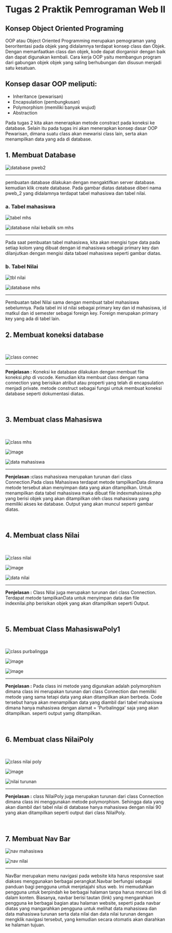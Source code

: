 # Tugas 2 Praktik Pemrograman Web II
<h2>Konsep Object Oriented Programing</h2>
<p></p>OOP atau Object Oriented Programming merupakan pemograman yang beroritentasi pada objek yang didalamnya terdapat konsep class dan Objek. Dengan memanfaatkan class dan objek, kode dapat diorganisir dengan baik dan dapat digunakan kembali. Cara kerja OOP yaitu membangun program dari gabungan objek objek yang saling berhubungan dan disusun menjadi satu kesatuan.</p>
<h2>Konsep dasar OOP meliputi:</h2>
<ul>
  <li> Inheritance (pewarisan)</li>
  <li> Encapsulation (pembungkusan)</li>
  <li> Polymorphism (memiliki banyak wujud)</li>
  <li> Abstraction</li>
</ul>
<p>Pada tugas 2 kita akan menerapkan metode constract pada koneksi ke database. Selain itu pada tugas ini akan menerapkan konsep dasar OOP Pewarisan, dimana suatu class akan mewarisi class lain, serta akan menampilkan data yang ada di database.</p>
<h2>1. Membuat Database</h2>

![database pweb2](https://github.com/user-attachments/assets/1fc1b4b4-ae07-461f-a5db-acd3e53114db)<br><hr>

pembuatan database dilakukan dengan mengaktifkan server database. kemudian klik create database. Pada gambar diatas database diberi nama pweb_2 yang didalamnya terdapat tabel mahasiswa dan tabel nilai.

<h3>a. Tabel mahasiswa</h3>


![tabel mhs](https://github.com/user-attachments/assets/3ed81282-e543-4dd1-9125-f902a015e9cf)<br>


![database nilai kebalik sm mhs](https://github.com/user-attachments/assets/abf00999-3b66-4b29-b29e-e5fde7b9c655)<br><hr>


Pada saat pembuatan tabel mahasiswa, kita akan mengisi type data pada setiap kolom yang dibuat dengan id mahasiswa sebagai primary key dan dilanjutkan dengan mengisi data tabael mahasiswa seperti gambar diatas.<br>



<h3>b. Tabel Nilai</h3>


![tbl nilai](https://github.com/user-attachments/assets/9be91eec-9abc-4902-b6a9-e2cdc6906c80)<br>



![database mhs](https://github.com/user-attachments/assets/f6bb7e63-7c48-4850-b59b-d5cf453602bd)<br><hr>



Pembuatan tabel Nilai sama dengan membuat tabel mahasiswa sebelumnya. Pada tabel ini id nilai sebagai primary key dan id mahasiswa, id matkul dan id semester sebagai foreign key. Foreign merupakan primary key yang ada di tabel lain. <br>




<h2>2. Membuat koneksi database</h2><br>


![class connec](https://github.com/user-attachments/assets/2f72687c-813e-4190-b070-14f9d100e9ff)<br><hr>



<p><b>Penjelasan :</b> Koneksi ke database dilakukan dengan membuat file koneksi.php di vscode. Kemudian kita membuat class dengan nama connection yang berisikan atribut atau properti yang telah di encapsulation menjadi private. metode construct sebagai fungsi untuk membuat koneksi database seperti dokumentasi diatas. </p><br>

<h2>3. Membuat class Mahasiswa</h2><br>


![class mhs](https://github.com/user-attachments/assets/5d4ff91c-01be-4f04-bd57-3b393db9a745)<br>



![image](https://github.com/user-attachments/assets/51744ee1-859d-44a5-b468-f1b72aaf6a13)<br>



![data mahasiswa](https://github.com/user-attachments/assets/3a35dfb8-1a9a-4f22-a910-dba76f6b2133)<br><hr>



<p><b>Penjelasan :</b>class mahasiswa merupakan turunan dari class Connection.Pada class Mahasiswa terdapat metode tampilkanData dimana metode tersebut akan menyimpan data yang akan ditampilkan. Untuk menampilkan data tabel mahasiswa maka dibuat file indexmahasiswa.php yang berisi objek yang akan ditampilkan oleh class mahasiswa yang memiliki akses ke database. Output yang akan muncul seperti gambar diatas.</p><br>



<h2>4. Membuat class Nilai</h2><br>


![class nilai](https://github.com/user-attachments/assets/702c65e7-10e1-484c-8aff-f68d53656b4d)<br>



![image](https://github.com/user-attachments/assets/ae673ffb-0d09-462b-81bc-fbd8b3f5b5da)<br>




![data nilai](https://github.com/user-attachments/assets/68e48c49-b7ce-4cae-aa61-21dc6d3b0dec)<br><hr>



<p><b>Penjelasan :</b> Class Nilai juga merupakan turunan dari class Connection. Terdapat metode tampilkanData untuk menyimpan data dan file indexnilai.php berisikan objek yang akan ditampilkan seperti Output.</p><br>


<h2>5. Membuat Class MahasiswaPoly1</h2><br>

![class purbalingga](https://github.com/user-attachments/assets/935b843e-8564-4380-8b87-067b61462141)<br>



![image](https://github.com/user-attachments/assets/c0212df0-abff-449f-8ed7-63527db66dcf)



![image](https://github.com/user-attachments/assets/db87bf41-407a-4671-989b-1165102506dd)<br><hr>



<p><b>Penjelasan :</b> Pada class ini metode yang digunakan adalah polymorphism dimana class ini merupakan turunan dari class Connection dan memiliki metode yang sama tetapi data yang akan ditampilkan akan berbeda. Code tersebut hanya akan menampilkan data yang diambil dari tabel  mahasiswa dimana hanya mahasiswa dengan alamat = 'Purbalingga' saja yang akan ditampilkan. seperti output yamg ditampilkan. </p><br>



<h2>6. Membuat class NilaiPoly</h2><br>

![class nilai poly](https://github.com/user-attachments/assets/321f0d43-b495-4b4c-ba95-3cfadfa80d7f)<br>


![image](https://github.com/user-attachments/assets/0b007bd4-a3d1-456f-ae5c-fd9c5fa846ca)



![nilai turunan](https://github.com/user-attachments/assets/97d1fa09-8909-4812-88ec-aca97d8708eb)<br><hr>


<p><b>Penjelasan :</b> class NilaiPoly juga merupakan turunan dari class Connection dimana class ini menggunakan metode polymorphism. Sehingga data yang akan diambil dari tabel nilai di database hanya mahasiswa dengan nilai 90 yang akan ditampilkan seperti output dari class NilaiPoly.</p><br>


<h2>7. Membuat Nav Bar</h2>

![nav mahasiswa](https://github.com/user-attachments/assets/996f1e35-be05-40fa-a6ee-0148eafca1ff)



![nav nilai](https://github.com/user-attachments/assets/95bdfa7d-87c6-4a20-b1b4-44d678fab0cf)<br><hr>


<p>NavBar merupakan menu navigasi pada website kita harus responsive saat diakses menggunakan berbagai perangkat.Navbar berfungsi sebagai panduan bagi pengguna untuk menjelajahi situs web. Ini memudahkan pengguna untuk berpindah ke berbagai halaman tanpa harus mencari link di dalam konten. Biasanya, navbar berisi tautan (link) yang mengarahkan pengguna ke berbagai bagian atau halaman website, seperti pada navbar diatas yang mangarahkan pengguna untuk melihat data mahasiswa dan data mahasiswa turunan serta data nilai dan data nilai turunan dengan mengklik navigasi tersebut, yang kemudian secara otomatis akan diarahkan ke halaman tujuan.</p>



